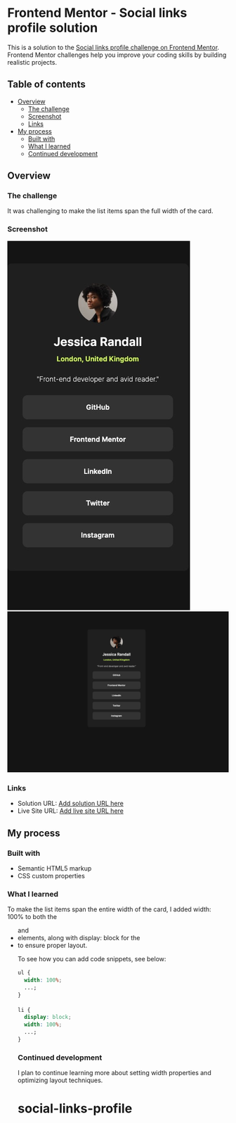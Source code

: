 # Frontend Mentor - Social links profile solution

This is a solution to the [Social links profile challenge on Frontend Mentor](https://www.frontendmentor.io/challenges/social-links-profile-UG32l9m6dQ). Frontend Mentor challenges help you improve your coding skills by building realistic projects.

## Table of contents

- [Overview](#overview)
  - [The challenge](#the-challenge)
  - [Screenshot](#screenshot)
  - [Links](#links)
- [My process](#my-process)
  - [Built with](#built-with)
  - [What I learned](#what-i-learned)
  - [Continued development](#continued-development)

## Overview

### The challenge

It was challenging to make the list items span the full width of the card.

### Screenshot

![375px](./assets/images/375px.jpeg)
![1440px](./assets/images/1440px.jpeg)

### Links

- Solution URL: [Add solution URL here](https://github.com/Ayako-Yokoe/social-links-profile)
- Live Site URL: [Add live site URL here](https://social-link-profile-dusky.vercel.app/)

## My process

### Built with

- Semantic HTML5 markup
- CSS custom properties

### What I learned

To make the list items span the entire width of the card, I added width: 100% to both the <ul> and <li> elements, along with display: block for the <li> to ensure proper layout.

To see how you can add code snippets, see below:

```css
ul {
  width: 100%;
  ...;
}

li {
  display: block;
  width: 100%;
  ...;
}
```

### Continued development

I plan to continue learning more about setting width properties and optimizing layout techniques.

# social-links-profile

